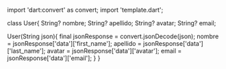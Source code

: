 import 'dart:convert' as convert;
import 'template.dart';


class User{
  String? nombre;
  String? apellido;
  String? avatar;
  String? email;

  User(String json){
    final jsonResponse = convert.jsonDecode(json);
    nombre = jsonResponse['data']['first_name'];
    apellido = jsonResponse['data']['last_name'];
    avatar = jsonResponse['data']['avatar'];
    email = jsonResponse['data']['email'];
  }
}